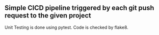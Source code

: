 ## Simple CICD pipeline triggered by each git push request to the given project
Unit Testing is done using pytest. Code is checked by flake8.  
